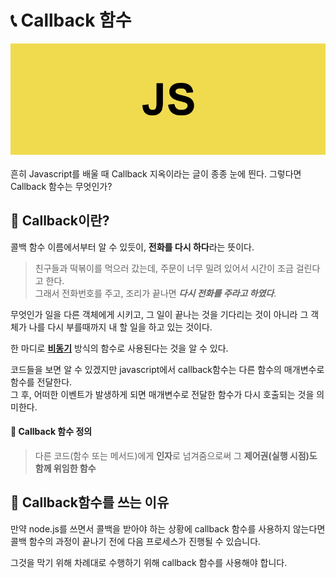 # 📞 Callback 함수
<div align="center">
    <img src="JS.png">
</div>

<br>
흔히 Javascript를 배울 때 Callback 지옥이라는 글이 종종 눈에 띈다.
그렇다면 Callback 함수는 무엇인가?

## 🤠 Callback이란?
콜백 함수 이름에서부터 알 수 있듯이, **전화를 다시 하다**라는 뜻이다.<br>

> 친구들과 떡볶이를 먹으러 갔는데, 주문이 너무 밀려 있어서 시간이 조금 걸린다고 한다.<br>
그래서 전화번호를 주고, 조리가 끝나면 ***다시 전화를 주라고 하였다***.<br>

무엇인가 일을 다른 객체에게 시키고, 그 일이 끝나는 것을 기다리는 것이 아니라 그 객체가 나를 다시 부를때까지 내 할 일을 하고 있는 것이다.

한 마디로 **[비동기](../../Async/Async.md)** 방식의 함수로 사용된다는 것을 알 수 있다.<br>

코드들을 보면 알 수 있겠지만 javascript에서 callback함수는 다른 함수의 매개변수로 함수를 전달한다.<br>
그 후, 어떠한 이벤트가 발생하게 되면 매개변수로 전달한 함수가 다시 호출되는 것을 의미한다.

#### 📍 Callback 함수 정의
> 다른 코드(함수 또는 메서드)에게 **인자**로 넘겨줌으로써 그 **제어권(실행 시점)도 함께 위임한 함수**

## 🤔 Callback함수를 쓰는 이유
만약 node.js를 쓰면서 콜백을 받아야 하는 상황에 callback 함수를 사용하지 않는다면 콜백 함수의 과정이 끝나기 전에 다음 프로세스가 진행될 수 있습니다.

그것을 막기 위해 차례대로 수행하기 위해 callback 함수를 사용해야 합니다.